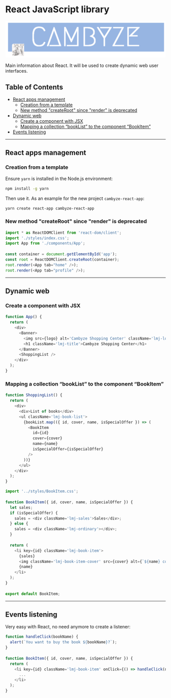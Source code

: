 # React JavaScript library

![Cambyze Logo](cambyze_logo.png)

Main information about React. It will be used to create dynamic web user interfaces.

## Table of Contents

- [React apps management](#react-apps-management)
  - [Creation from a template](#creation-from-a-template)
  - [New method "createRoot" since "render" is deprecated](#new-method-createroot-since-render-is-deprecated)
- [Dynamic web](#dynamic-web)
  - [Create a component with JSX](#create-a-component-with-jsx)
  - [Mapping a collection “bookList” to the component “BookItem”](#mapping-a-collection-booklist-to-the-component-bookitem)
- [Events listening](#events-listening)

---

## React apps management

### Creation from a template

Ensure `yarn` is installed in the Node.js environment:

```bash
npm install -g yarn
```

Then use it. As an example for the new project `cambyze-react-app`:

```bash
yarn create react-app cambyze-react-app
```

### New method "createRoot" since "render" is deprecated

```javascript
import * as ReactDOMClient from 'react-dom/client';
import './styles/index.css';
import App from './components/App';

const container = document.getElementById('app');
const root = ReactDOMClient.createRoot(container);
root.render(<App tab="home" />);
root.render(<App tab="profile" />);
```

---

## Dynamic web

### Create a component with JSX

```javascript
function App() {
  return (
    <div>
      <Banner>
        <img src={logo} alt='Cambyze Shopping Center' className='lmj-logo' />
        <h1 className='lmj-title'>Cambyze Shopping Center</h1>
      </Banner>
      <ShoppingList />
    </div>
  );
}
```

### Mapping a collection “bookList” to the component “BookItem”

```javascript
function ShoppingList() {
  return (
    <div>
      <div>List of books</div>
      <ul className='lmj-book-list'>
        {bookList.map(({ id, cover, name, isSpecialOffer }) => (
          <BookItem
            id={id}
            cover={cover}
            name={name}
            isSpecialOffer={isSpecialOffer}
          />
        ))}
      </ul>
    </div>
  );
}
```

```javascript
import '../styles/BookItem.css';

function BookItem({ id, cover, name, isSpecialOffer }) {
  let sales;
  if (isSpecialOffer) {
    sales = <div className='lmj-sales'>Sales</div>;
  } else {
    sales = <div className='lmj-ordinary'></div>;
  }

  return (
    <li key={id} className='lmj-book-item'>
      {sales}
      <img className='lmj-book-item-cover' src={cover} alt={`${name} cover`} />
      {name}
    </li>
  );
}

export default BookItem;
```

---

## Events listening
Very easy with React, no need anymore to create a listener:
```javascript
function handleClick(bookName) {
  alert(`You want to buy the book ${bookName}?`);
}

function BookItem({ id, cover, name, isSpecialOffer }) {
  return (
    <li key={id} className='lmj-book-item' onClick={() => handleClick(name)}>
      ...
    </li>
  );
}
```
